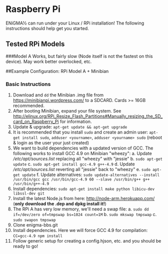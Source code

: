# Raspberry Pi

ENiGMA½ can run under your Linux / RPi installation! The following instructions should help get you started.

## Tested RPi Models
###Model A
Works, but fairly slow (Node itself is not the fastest on this device). May work better overlocked, etc.

##Example Configuration: RPi Model A + Minibian

### Basic Instructions

1. Download and `dd` the Minibian .img file from https://minibianpi.wordpress.com/ to a SDCARD. Cards >= 16GB recommended.
2. After booting Minibian, expand your file system. See http://elinux.org/RPi_Resize_Flash_Partitions#Manually_resizing_the_SD_card_on_Raspberry_Pi for information.
3. Update & upgrade: `apt-get update && apt-get upgrade`
4. It is recommended that you install `sudo` and create an admin user: `apt-get install sudo`, `adduser <yourname>`, `adduser <yourname> sudo` (reboot & login as the user your just created)
5. We want to build dependencies with a updated version of GCC. The following works to install GCC 4.9 on Minibian "wheezy":
a. Update */etc/apt/sources.list* replacing all "wheezy" with "jessie"
b. `sudo apt-get update`
c. `sudo apt-get install gcc-4.9 g++-4.9`
d. Update */etc/apt/sources.list* reverting all "jessie" back to "wheezy"
e. `sudo apt-get update`
f. Update alternatives: `sudo update-alternatives --install /usr/bin/gcc gcc /usr/bin/gcc-4.9 60 --slave /usr/bin/g++ g++ /usr/bin/g++-4.9`
6. Install dependencies: `sudo apt-get install make python libicu-dev libssl-dev git`
7. Install the latest Node.js from here: http://node-arm.herokuapp.com/ (**only download the .dep and dpkg install it!**)
8. The RPi A has very low memory, we'll need a swap file: 
a. `sudo dd if=/dev/zero of=tmpswap bs=1024 count=1M`
b. `sudo mkswap tmpswap`
c. `sudo swapon tmpswap`
9. Clone enigma-bbs.git
10. Install dependencies. Here we will force GCC 4.9 for compilation: `CC=gcc-4.9 npm install`
11. Follow generic setup for creating a config.hjson, etc. and you should be ready to go!
